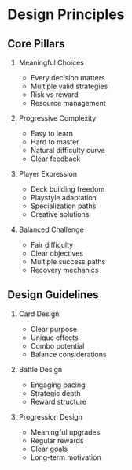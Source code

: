 # Design Principles

## Core Pillars
1. Meaningful Choices
   - Every decision matters
   - Multiple valid strategies
   - Risk vs reward
   - Resource management

2. Progressive Complexity
   - Easy to learn
   - Hard to master
   - Natural difficulty curve
   - Clear feedback

3. Player Expression
   - Deck building freedom
   - Playstyle adaptation
   - Specialization paths
   - Creative solutions

4. Balanced Challenge
   - Fair difficulty
   - Clear objectives
   - Multiple success paths
   - Recovery mechanics

## Design Guidelines
1. Card Design
   - Clear purpose
   - Unique effects
   - Combo potential
   - Balance considerations

2. Battle Design
   - Engaging pacing
   - Strategic depth
   - Reward structure

3. Progression Design
   - Meaningful upgrades
   - Regular rewards
   - Clear goals
   - Long-term motivation
